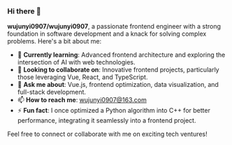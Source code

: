 ### Hi there 👋

**wujunyi0907/wujunyi0907**, a passionate frontend engineer with a strong foundation in software development and a knack for solving complex problems. Here's a bit about me:

- 🌱 **Currently learning**: Advanced frontend architecture and exploring the intersection of AI with web technologies.
- 👯 **Looking to collaborate on**: Innovative frontend projects, particularly those leveraging Vue, React, and TypeScript.
- 💬 **Ask me about**: Vue.js, frontend optimization, data visualization, and full-stack development.
- 📫 **How to reach me**: [wujunyi0907@163.com](mailto:wujunyi0907@163.com)
- ⚡ **Fun fact**: I once optimized a Python algorithm into C++ for better performance, integrating it seamlessly into a frontend project.

Feel free to connect or collaborate with me on exciting tech ventures!
